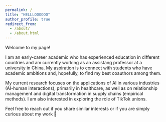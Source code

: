 ```yaml
---
permalink: /
title: "HELLLOOOOOO"
author_profile: true
redirect_from: 
  - /about/
  - /about.html
---
```


Welcome to my page!

I am an early-career academic who has experienced education in different countries and am currently working as an assistang professor at a university in China. My aspiration is to connect with students who have academic ambitions and, hopefully, to find my best coauthors among them.

My current research focuses on the applications of AI in various industries (AI-human interactions), primarily in healthcare, as well as on relationship management and digital transformation in supply chains (empirical methods). I am also interested in exploring the role of TikTok unions.

Feel free to reach out if you share similar interests or if you are simply curious about my work 🫶
